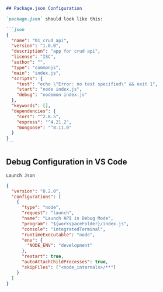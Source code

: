 ````md
## Package.json Configuration

`package.json` should look like this:

```json
{
  "name": "01_crud_api",
  "version": "1.0.0",
  "description": "app for crud api",
  "license": "ISC",
  "author": "",
  "type": "commonjs",
  "main": "index.js",
  "scripts": {
    "test": "echo \"Error: no test specified\" && exit 1",
    "start": "node index.js",
    "debug": "nodemon index.js"
  },
  "keywords": [],
  "dependencies": {
    "cors": "^2.8.5",
    "express": "^4.21.2",
    "mongoose": "^8.11.0"
  }
}
```
````

## Debug Configuration in VS Code

`Launch Json`

```json
{
  "version": "0.2.0",
  "configurations": [
    {
      "type": "node",
      "request": "launch",
      "name": "Launch API in Debug Mode",
      "program": "${workspaceFolder}/index.js",
      "console": "integratedTerminal",
      "runtimeExecutable": "node",
      "env": {
        "NODE_ENV": "development"
      },
      "restart": true,
      "autoAttachChildProcesses": true,
      "skipFiles": ["<node_internals>/**"]
    }
  ]
}
```
